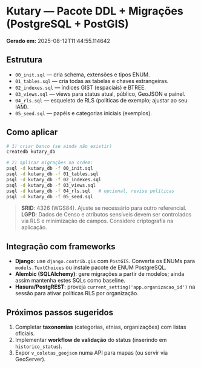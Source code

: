 # Kutary — Pacote DDL + Migrações (PostgreSQL + PostGIS)

**Gerado em:** 2025-08-12T11:44:55.114642

## Estrutura
- `00_init.sql` — cria schema, extensões e tipos ENUM.
- `01_tables.sql` — cria todas as tabelas e chaves estrangeiras.
- `02_indexes.sql` — índices GIST (espaciais) e BTREE.
- `03_views.sql` — views para status atual, público, GeoJSON e painel.
- `04_rls.sql` — esqueleto de RLS (políticas de exemplo; ajustar ao seu IAM).
- `05_seed.sql` — papéis e categorias iniciais (exemplos).

## Como aplicar
```bash
# 1) criar banco (se ainda não existir)
createdb kutary_db

# 2) aplicar migrações na ordem:
psql -d kutary_db -f 00_init.sql
psql -d kutary_db -f 01_tables.sql
psql -d kutary_db -f 02_indexes.sql
psql -d kutary_db -f 03_views.sql
psql -d kutary_db -f 04_rls.sql   # opcional, revise políticas
psql -d kutary_db -f 05_seed.sql
```

> **SRID**: 4326 (WGS84). Ajuste se necessário para outro referencial.
> **LGPD**: Dados de Censo e atributos sensíveis devem ser controlados via RLS e minimização de campos. Considere criptografia na aplicação.

## Integração com frameworks
- **Django**: use `django.contrib.gis` com `PostGIS`. Converta os ENUMs para `models.TextChoices` ou instale pacote de ENUM PostgreSQL.
- **Alembic (SQLAlchemy)**: gere migrações a partir de modelos; ainda assim mantenha estes SQLs como baseline.
- **Hasura/PostgREST**: proveja `current_setting('app.organizacao_id')` na sessão para ativar políticas RLS por organização.

## Próximos passos sugeridos
1. Completar **taxonomias** (categorias, etnias, organizações) com listas oficiais.
2. Implementar **workflow de validação** do status (inserindo em `historico_status`).
3. Expor `v_coletas_geojson` numa API para mapas (ou servir via GeoServer).

